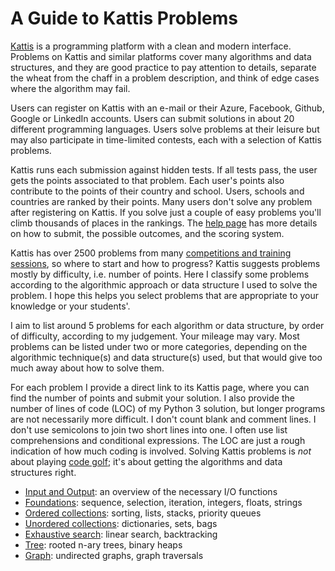 # A Guide to Kattis Problems

[Kattis](https://open.kattis.com)
is a programming platform with a clean and modern interface.
Problems on Kattis and similar platforms
cover many algorithms and data structures,
and they are good practice to pay attention to details,
separate the wheat from the chaff in a problem description,
and think of edge cases where the algorithm may fail.

Users can register on Kattis with an e-mail or their
Azure, Facebook, Github, Google or LinkedIn accounts.
Users can submit solutions in about 20 different programming languages.
Users solve problems at their leisure but may also participate in time-limited
contests, each with a selection of Kattis problems.

Kattis runs each submission against hidden tests.
If all tests pass, the user gets the points associated to that problem.
Each user's points also contribute to the points of their country and school.
Users, schools and countries are ranked by their points.
Many users don't solve any problem after registering on Kattis.
If you solve just a couple of easy problems
you'll climb thousands of places in the rankings.
The [help page](https://open.kattis.com/help) has more details
on how to submit, the possible outcomes, and the scoring system.

Kattis has over 2500 problems from many
[competitions and training sessions](https://open.kattis.com/problem-sources),
so where to start and how to progress?
Kattis suggests problems mostly by difficulty, i.e. number of points.
Here I classify some problems according to the algorithmic approach or
data structure I used to solve the problem.
I hope this helps you select problems that are appropriate to your knowledge
or your students'.

I aim to list around 5 problems for each algorithm or data structure,
by order of difficulty, according to my judgement. Your mileage may vary.
Most problems can be listed under two or more categories, depending on the
algorithmic technique(s) and data structure(s) used,
but that would give too much away about how to solve them.

For each problem I provide a direct link to its Kattis page,
where you can find the number of points and submit your solution.
I also provide the number of lines of code (LOC) of my Python 3 solution,
but longer programs are not necessarily more difficult.
I don't count blank and comment lines.
I don't use semicolons to join two short lines into one.
I often use list comprehensions and conditional expressions.
The LOC are just a rough indication of how much coding is involved.
Solving Kattis problems is _not_ about playing
[code golf](https://en.wikipedia.org/wiki/Code_golf);
it's about getting the algorithms and data structures right.

- [Input and Output](input.md): an overview of the necessary I/O functions
- [Foundations](foundations.md): sequence, selection, iteration, integers, floats, strings
- [Ordered collections](ordered.md): sorting, lists, stacks, priority queues
  <!-- deques -->
- [Unordered collections](unordered.md): dictionaries, sets, bags
- [Exhaustive search](exhaustive.md): linear search, backtracking
- [Tree](tree.md): rooted n-ary trees, binary heaps
- [Graph](graph.md): undirected graphs, graph traversals
